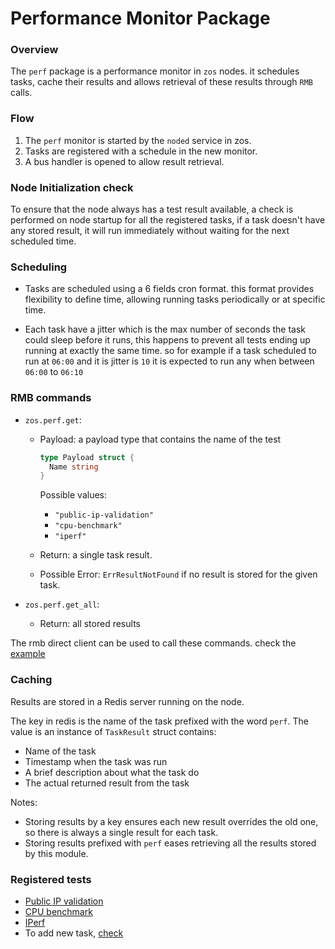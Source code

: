 # Performance Monitor Package

### Overview

The `perf` package is a performance monitor in `zos` nodes. it schedules tasks, cache their results and allows retrieval of these results through `RMB` calls.

### Flow

1. The `perf` monitor is started by the `noded` service in zos.
2. Tasks are registered with a schedule in the new monitor.
3. A bus handler is opened to allow result retrieval.

### Node Initialization check

To ensure that the node always has a test result available, a check is performed on node startup for all the registered tasks, if a task doesn't have any stored result, it will run immediately without waiting for the next scheduled time.

### Scheduling

- Tasks are scheduled using a 6 fields cron format. this format provides flexibility to define time, allowing running tasks periodically or at specific time.

- Each task have a jitter which is the max number of seconds the task could sleep before it runs, this happens to prevent all tests ending up running at exactly the same time. so for example if a task scheduled to run at `06:00` and it is jitter is `10` it is expected to run any when between `06:00` to `06:10`

### RMB commands

- `zos.perf.get`:
  - Payload: a payload type that contains the name of the test
    ```go
    type Payload struct {
      Name string 
    }
    ```

    Possible values:
      - `"public-ip-validation"`
      - `"cpu-benchmark"`
      - `"iperf"`

  - Return: a single task result.

  - Possible Error: `ErrResultNotFound` if no result is stored for the given task.

- `zos.perf.get_all`:

  - Return: all stored results

The rmb direct client can be used to call these commands. check the [example](https://github.com/threefoldtech/tfgrid-sdk-go/blob/development/rmb-sdk-go/examples/client_rpc/main.go)
### Caching

Results are stored in a Redis server running on the node.

The key in redis is the name of the task prefixed with the word `perf`.
The value is an instance of `TaskResult` struct contains:

- Name of the task
- Timestamp when the task was run
- A brief description about what the task do
- The actual returned result from the task

Notes:

- Storing results by a key ensures each new result overrides the old one, so there is always a single result for each task.
- Storing results prefixed with `perf` eases retrieving all the results stored by this module.

### Registered tests

- [Public IP validation](./publicips.md)
- [CPU benchmark](./cpubench.md)
- [IPerf](./iperf.md)
- To add new task, [check](../../pkg/perf/README.md)
